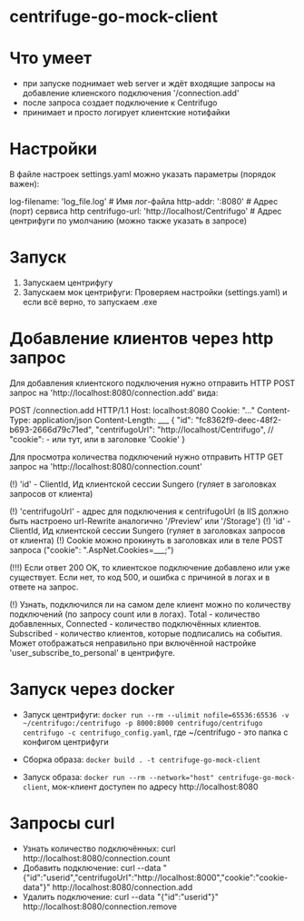 # centrifuge-go-mock-client

# Что умеет
- при запуске поднимает web server и ждёт входящие запросы на добавление клиенского подключения '/connection.add'
- после запроса создает подключение к Centrifugo
- принимает и просто логирует клиентские нотифайки 

# Настройки
В файле настроек settings.yaml можно указать параметры (порядок важен):

log-filename: 	'log_file.log' 					# Имя лог-файла
http-addr: 	':8080'						# Адрес (порт) сервиса http
centrifugo-url: 'http://localhost/Centrifugo'	# Адрес центрифуги по умолчанию (можно также указать в запросе)

# Запуск
1. Запускаем центрифугу
2. Запускаем мок центрифуги:
Проверяем настройки (settings.yaml) и если всё верно, то запускаем .exe

# Добавление клиентов через http запрос
Для добавления клиентского подключения нужно отправить HTTP POST запрос на 'http://localhost:8080/connection.add' вида:

POST /connection.add HTTP/1.1
Host: localhost:8080
Cookie: "..."
Content-Type: application/json
Content-Length: ___
{
    "id": "fc8362f9-deec-48f2-b693-2666d79c71ed",
    "centrifugoUrl": "http://localhost/Centrifugo",
    // "cookie": - или тут, или в заголовке 'Cookie'
}

Для просмотра количества подключений нужно отправить HTTP GET запрос на 'http://localhost:8080/connection.count'

(!) 'id' - ClientId, Ид клиентской сессии Sungero (гуляет в заголовках запросов от клиента)

(!) 'centrifugoUrl' - адрес для подключения к centrifugoUrl (в IIS должно быть настроено url-Rewrite аналогично '/Preview' или '/Storage')
(!) 'id' - ClientId, Ид клиентской сессии Sungero (гуляет в заголовках запросов от клиента)
(!) Cookie можно прокинуть в заголовках или в теле POST запроса ("cookie": ".AspNet.Cookies=___;")

(!!!) Если ответ 200 OK, то клиентское подключение добавлено или уже существует. Если нет, то код 500, и ошибка с причиной в логах и в ответе на запрос.

(!) Узнать, подключился ли на самом деле клиент можно по количеству подключений (по запросу count или в логах). 
Total - количество добавленных, Connected - количество подключённых клиентов.
Subscribed - количество клиентов, которые подписались на события. Может отображаться неправильно при включённой настройке 'user_subscribe_to_personal' в центрифуге.

# Запуск через docker
- Запуск центрифуги:
`docker run --rm --ulimit nofile=65536:65536 -v ~/centrifugo:/centrifugo -p 8000:8000 centrifugo/centrifugo centrifugo -c centrifugo_config.yaml`, где ~/centrifugo - это папка с конфигом центрифуги

- Сборка образа:
`docker build . -t centrifuge-go-mock-client`

- Запуск образа:
`docker run --rm --network="host" centrifuge-go-mock-client`, мок-клиент доступен по адресу http://localhost:8080

# Запросы curl
- Узнать количество подключённых:
curl http://localhost:8080/connection.count
- Добавить подключение:
curl --data "{\"id\":\"userid\",\"centrifugoUrl\":\"http://localhost:8000\",\"cookie\":\"cookie-data\"}" http://localhost:8080/connection.add
- Удалить подключение:
curl --data "{\"id\":\"userid\"}" http://localhost:8080/connection.remove